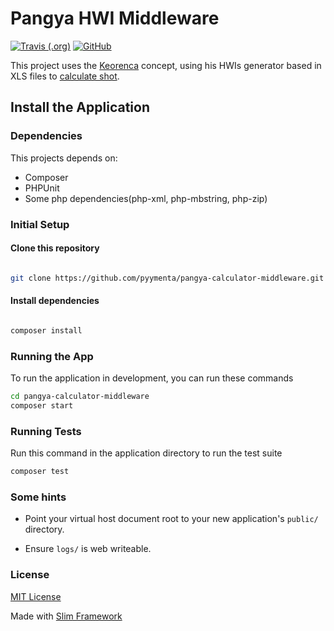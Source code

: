 # Pangya HWI Middleware

[![Travis (.org)](https://img.shields.io/travis/pyymenta/pangya-calculator-middleware)](https://travis-ci.org/pyymenta/pangya-calculator-middleware)
[![GitHub](https://img.shields.io/github/license/pyymenta/pangya-calculator-middleware)](./LICENSE)

This project uses the [Keorenca](https://kyorenca.wordpress.com/2013/01/27/geradores-calculadora-e-consideracoes-sobre-calculos/) concept, using his HWIs generator based in XLS files to [calculate shot](https://www.youtube.com/watch?v=uVhy7aj_Akg).

## Install the Application

### Dependencies

This projects depends on:

- Composer
- PHPUnit
- Some php dependencies(php-xml, php-mbstring, php-zip)

### Initial Setup

#### Clone this repository

```sh

git clone https://github.com/pyymenta/pangya-calculator-middleware.git

```

#### Install dependencies

```sh

composer install

```

### Running the App

To run the application in development, you can run these commands

```sh
cd pangya-calculator-middleware
composer start
```

### Running Tests

Run this command in the application directory to run the test suite

```sh
composer test
```

### Some hints

- Point your virtual host document root to your new application's `public/` directory.

- Ensure `logs/` is web writeable.

### License

[MIT License](./LICENSE)

Made with [Slim Framework](http://www.slimframework.com/)
